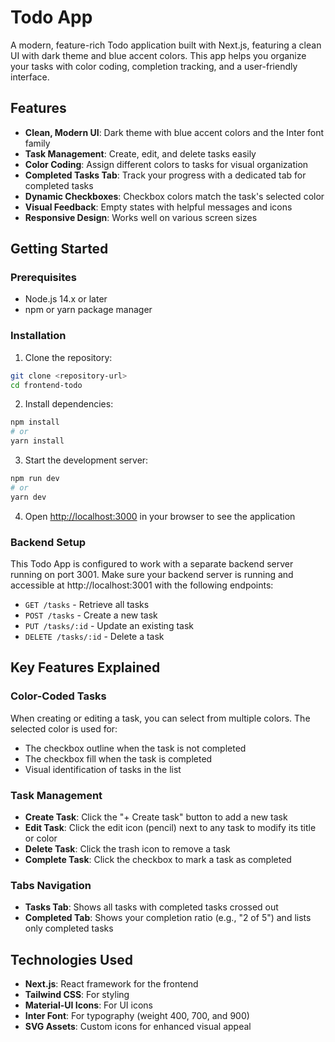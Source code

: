 # Todo App

A modern, feature-rich Todo application built with Next.js, featuring a clean UI with dark theme and blue accent colors. This app helps you organize your tasks with color coding, completion tracking, and a user-friendly interface.

## Features

- **Clean, Modern UI**: Dark theme with blue accent colors and the Inter font family
- **Task Management**: Create, edit, and delete tasks easily
- **Color Coding**: Assign different colors to tasks for visual organization
- **Completed Tasks Tab**: Track your progress with a dedicated tab for completed tasks
- **Dynamic Checkboxes**: Checkbox colors match the task's selected color
- **Visual Feedback**: Empty states with helpful messages and icons
- **Responsive Design**: Works well on various screen sizes

## Getting Started

### Prerequisites

- Node.js 14.x or later
- npm or yarn package manager

### Installation

1. Clone the repository:

```bash
git clone <repository-url>
cd frontend-todo
```

2. Install dependencies:

```bash
npm install
# or
yarn install
```

3. Start the development server:

```bash
npm run dev
# or
yarn dev
```

4. Open [http://localhost:3000](http://localhost:3000) in your browser to see the application

### Backend Setup

This Todo App is configured to work with a separate backend server running on port 3001. Make sure your backend server is running and accessible at http://localhost:3001 with the following endpoints:

- `GET /tasks` - Retrieve all tasks
- `POST /tasks` - Create a new task
- `PUT /tasks/:id` - Update an existing task
- `DELETE /tasks/:id` - Delete a task

## Key Features Explained

### Color-Coded Tasks

When creating or editing a task, you can select from multiple colors. The selected color is used for:
- The checkbox outline when the task is not completed
- The checkbox fill when the task is completed
- Visual identification of tasks in the list

### Task Management

- **Create Task**: Click the "+ Create task" button to add a new task
- **Edit Task**: Click the edit icon (pencil) next to any task to modify its title or color
- **Delete Task**: Click the trash icon to remove a task
- **Complete Task**: Click the checkbox to mark a task as completed

### Tabs Navigation

- **Tasks Tab**: Shows all tasks with completed tasks crossed out
- **Completed Tab**: Shows your completion ratio (e.g., "2 of 5") and lists only completed tasks

## Technologies Used

- **Next.js**: React framework for the frontend
- **Tailwind CSS**: For styling
- **Material-UI Icons**: For UI icons
- **Inter Font**: For typography (weight 400, 700, and 900)
- **SVG Assets**: Custom icons for enhanced visual appeal

